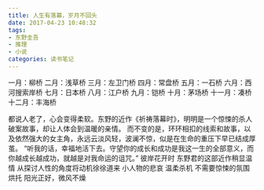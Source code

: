 ```yaml
---
title: 人生有落幕，岁月不回头
date: 2017-04-23 10:48:32
tags:
- 东野圭吾
- 推理
- 小说
categories: 读书笔记
---
```

一月：柳桥
二月：浅草桥
三月：左卫门桥
四月：常盘桥
五月：一石桥
六月：西河搜索岸桥
七月：日本桥
八月：江户桥
九月：铠桥
十月：茅场桥
十一月：凑桥
十二月：丰海桥

都说人老了，心会变得柔软。东野的近作《祈祷落幕时》，明明是一个惊悚的杀人破案故事，却让人体会到温暖的亲情。
而不变的是，环环相扣的线索和故事，以及依然强大的女主角，永远云淡风轻，波澜不惊，似是在生命的重压下早已结成厚茧。
“听我的话，幸福地活下去。守望你的成长和成功是我这一生的全部意义，而你越成长越成功，就越是对我命运的诅咒。”
彼岸花开时
东野君的这部近作稍显温情
从探讨人性的角度将动机徐徐道来
小人物的悲哀 温柔杀机 不需要惊悚的氛围烘托
阳光正好，微风不燥